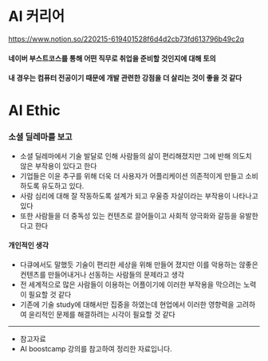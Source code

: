 # AI 커리어
https://www.notion.so/220215-619401528f6d4d2cb73fd613796b49c2q

#### 네이버 부스트코스를 통해 어떤 직무로 취업을 준비할 것인지에 대해 토의
#### 내 경우는 컴퓨터 전공이기 때문에 개발 관련한 강점을 더 살리는 것이 좋을 것 같다

# AI Ethic

### 소셜 딜레마를 보고
* 소셜 딜레마에서 기술 발달로 인해 사람들의 삶이 편리해졌지만 그에 반해 의도치 않은 부작용이 있다고 한다
* 기업들은 이윤 추구를 위해 더욱 더 사용자가 어플리케이션 의존적이게 만들고 소비하도록 유도하고 있다.
* 사람 심리에 대해 잘 작동하도록 설계가 되고 우울증 자살이라는 부작용이 나타나고 있다
* 또한 사람들을 더 중독성 있는 컨텐츠로 끌어들이고 사회적 양극화와 갈등을 유발한다고 한다

#### 개인적인 생각
* 다큐에서도 말했듯 기술이 편리한 세상을 위해 만들어 졌지만 이를 악용하는 않좋은 컨텐츠를 만들어내거나 선동하는 사람들의 문제라고 생각
* 전 세계적으로 많은 사람들이 이용하는 어플이기에 이러한 부작용을 막으려는 노력이 필요할 것 같다
* 기존에 기술 study에 대해서만 집중을 하였는데 현업에서 이러한 영향력을 고려하여 윤리적인 문제를 해결하려는 시각이 필요할 것 같다


---
* 참고자료
* AI boostcamp 강의를 참고하여 정리한 자료입니다.

